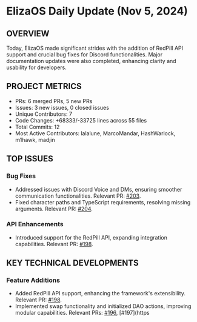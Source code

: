 # ElizaOS Daily Update (Nov 5, 2024)

## OVERVIEW 
Today, ElizaOS made significant strides with the addition of RedPill API support and crucial bug fixes for Discord functionalities. Major documentation updates were also completed, enhancing clarity and usability for developers.

## PROJECT METRICS
- PRs: 6 merged PRs, 5 new PRs
- Issues: 3 new issues, 0 closed issues
- Unique Contributors: 7
- Code Changes: +68333/-33725 lines across 55 files
- Total Commits: 12
- Most Active Contributors: lalalune, MarcoMandar, HashWarlock, m1hawk, madjin

## TOP ISSUES
### Bug Fixes
- Addressed issues with Discord Voice and DMs, ensuring smoother communication functionalities. Relevant PR: [#203](https://github.com/elizaos/eliza/pull/203).
- Fixed character paths and TypeScript requirements, resolving missing arguments. Relevant PR: [#204](https://github.com/elizaos/eliza/pull/204).

### API Enhancements
- Introduced support for the RedPill API, expanding integration capabilities. Relevant PR: [#198](https://github.com/elizaos/eliza/pull/198).

## KEY TECHNICAL DEVELOPMENTS
### Feature Additions
- Added RedPill API support, enhancing the framework's extensibility. Relevant PR: [#198](https://github.com/elizaos/eliza/pull/198).
- Implemented swap functionality and initialized DAO actions, improving modular capabilities. Relevant PRs: [#196](https://github.com/elizaos/eliza/pull/196), [#197](https